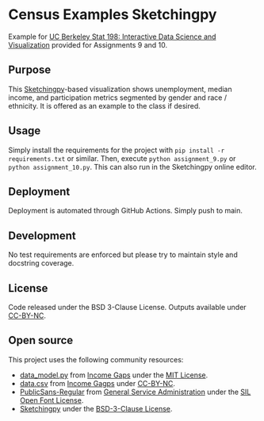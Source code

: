 # Census Examples Sketchingpy
Example for [UC Berkeley Stat 198: Interactive Data Science and Visualization](https://interactivedatascience.courses) provided for Assignments 9 and 10.

## Purpose
This [Sketchingpy](https://sketchingpy.org)-based visualization shows unemployment, median income, and participation metrics segmented by gender and race / ethnicity. It is offered as an example to the class if desired.

## Usage
Simply install the requirements for the project with `pip install -r requirements.txt` or similar. Then, execute `python assignment_9.py` or `python assignment_10.py`. This can also run in the Sketchingpy online editor.

## Deployment
Deployment is automated through GitHub Actions. Simply push to main.

## Development
No test requirements are enforced but please try to maintain style and docstring coverage.

## License
Code released under the BSD 3-Clause License. Outputs available under [CC-BY-NC](https://creativecommons.org/licenses/by-nc/4.0/deed.en).

## Open source
This project uses the following community resources:

 - [data_model.py]() from [Income Gaps](https://incomegaps.com) under the [MIT License]().
 - [data.csv](https://incomegaps.com/data.csv) from [Income Gagps](https://incomegaps.com) under [CC-BY-NC](https://creativecommons.org/licenses/by-nc/4.0/deed.en).
 - [PublicSans-Regular](https://public-sans.digital.gov) from [General Service Administration](https://www.gsa.gov) under the [SIL Open Font License](https://github.com/uswds/public-sans/blob/develop/LICENSE.md).
 - [Sketchingpy](https://sketchingpy.org) under the [BSD-3-Clause License](https://codeberg.org/sketchingpy/Sketchingpy/src/branch/main/LICENSE.md).
